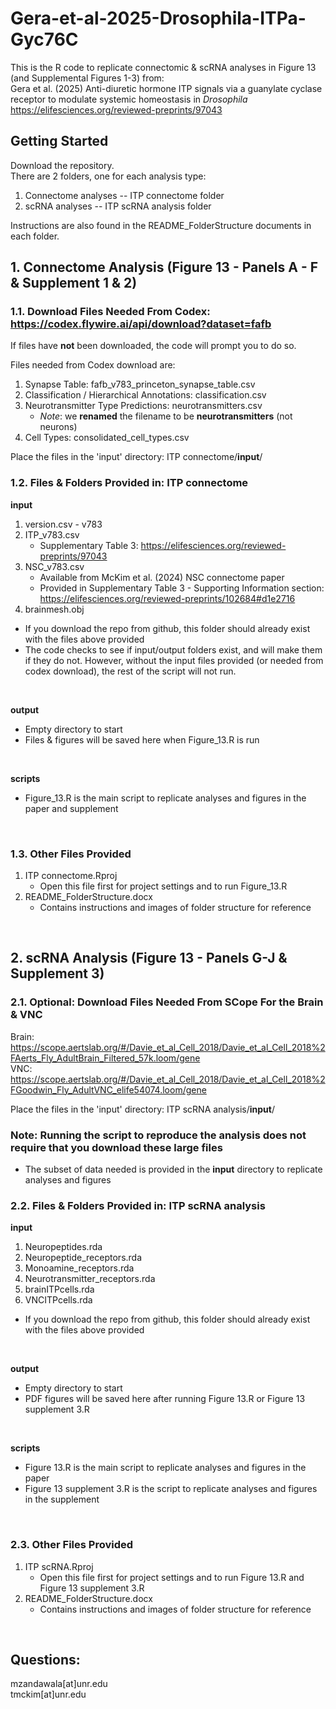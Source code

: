 # Gera-et-al-2025-Drosophila-ITPa-Gyc76C

This is the R code to replicate connectomic & scRNA analyses in Figure 13 (and Supplemental Figures 1-3) from: <br>
Gera et al. (2025) Anti-diuretic hormone ITP signals via a guanylate cyclase receptor to modulate systemic homeostasis in *Drosophila* <br>
https://elifesciences.org/reviewed-preprints/97043


## Getting Started
Download the repository.<br>
There are 2 folders, one for each analysis type:
1. Connectome analyses -- ITP connectome folder
2. scRNA analyses -- ITP scRNA analysis folder

Instructions are also found in the README_FolderStructure documents in each folder.
<br>

## 1. Connectome Analysis (Figure 13 - Panels A - F & Supplement 1 & 2) <br>

### 1.1. Download Files Needed From Codex: https://codex.flywire.ai/api/download?dataset=fafb <br>
If files have **not** been downloaded, the code will prompt you to do so. <br>

Files needed from Codex download are: <br>
1. Synapse Table: fafb_v783_princeton_synapse_table.csv
2. Classification / Hierarchical Annotations: classification.csv
3. Neurotransmitter Type Predictions: neurotransmitters.csv <br>
    * *Note*: we **renamed** the filename to be **neurotransmitters** (not neurons)
4. Cell Types: consolidated_cell_types.csv

Place the files in the 'input' directory: ITP connectome/**input**/
<br>

### 1.2. Files & Folders Provided in: ITP connectome

**input**
1. version.csv - v783
2. ITP_v783.csv <br>
    * Supplementary Table 3: https://elifesciences.org/reviewed-preprints/97043
3. NSC_v783.csv
    *  Available from McKim et al. (2024) NSC connectome paper
    *  Provided in Supplementary Table 3 - Supporting Information section: https://elifesciences.org/reviewed-preprints/102684#d1e2716
4. brainmesh.obj

  * If you download the repo from github, this folder should already exist with the files above provided <br>
  * The code checks to see if input/output folders exist, and will make them if they do not. However, without the input files provided (or needed from codex              download), the rest of the script will not run.
<br>

**output** <br>
  * Empty directory to start
  * Files & figures will be saved here when Figure_13.R is run <br>
<br>

**scripts** 
  * Figure_13.R is the main script to replicate analyses and figures in the paper and supplement <br>
<br>

### 1.3. Other Files Provided
1. ITP connectome.Rproj
    * Open this file first for project settings and to run Figure_13.R
2. README_FolderStructure.docx
    * Contains instructions and images of folder structure for reference

<br>

## 2. scRNA Analysis (Figure 13 - Panels G-J & Supplement 3) <br>

### 2.1. Optional: Download Files Needed From SCope For the Brain & VNC
Brain: https://scope.aertslab.org/#/Davie_et_al_Cell_2018/Davie_et_al_Cell_2018%2FAerts_Fly_AdultBrain_Filtered_57k.loom/gene <br>
VNC: https://scope.aertslab.org/#/Davie_et_al_Cell_2018/Davie_et_al_Cell_2018%2FGoodwin_Fly_AdultVNC_elife54074.loom/gene <br>

Place the files in the 'input' directory: ITP scRNA analysis/**input**/
<br>

### Note: Running the script to reproduce the analysis does not require that you download these large files
* The subset of data needed is provided in the **input** directory to replicate analyses and figures


### 2.2. Files & Folders Provided in: ITP scRNA analysis

**input**
1. Neuropeptides.rda
2. Neuropeptide_receptors.rda
3. Monoamine_receptors.rda
4. Neurotransmitter_receptors.rda
5. brainITPcells.rda
6. VNCITPcells.rda

  * If you download the repo from github, this folder should already exist with the files above provided <br>

<br>

**output** <br>
  * Empty directory to start
  * PDF figures will be saved here after running Figure 13.R or Figure 13 supplement 3.R <br>
<br>

**scripts** 
  * Figure 13.R is the main script to replicate analyses and figures in the paper <br>
  * Figure 13 supplement 3.R is the script to replicate analyses and figures in the supplement
<br>

### 2.3. Other Files Provided
1. ITP scRNA.Rproj
    * Open this file first for project settings and to run Figure 13.R and Figure 13 supplement 3.R
2. README_FolderStructure.docx
    * Contains instructions and images of folder structure for reference

<br>


## Questions:
mzandawala[at]unr.edu <br>
tmckim[at]unr.edu




